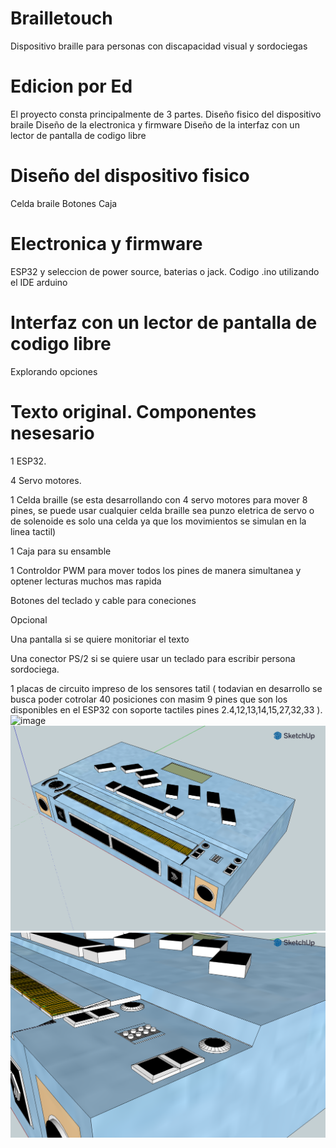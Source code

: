 
# Brailletouch
Dispositivo braille para personas con discapacidad visual y sordociegas

# Edicion por Ed
El proyecto consta principalmente de 3 partes.
  Diseño fisico del dispositivo braile
  Diseño de la electronica y firmware
  Diseño de la interfaz con un lector de pantalla de codigo libre
 
# Diseño del dispositivo fisico
  Celda braile
  Botones
  Caja

# Electronica y firmware
  ESP32 y seleccion de power source, baterias o jack.
  Codigo .ino utilizando el IDE arduino
  
# Interfaz con un lector de pantalla de codigo libre
  Explorando opciones
  
  
# Texto original. Componentes nesesario

1  ESP32.

4 Servo motores.

1 Celda braille  (se esta desarrollando con 4 servo motores para mover 8 pines, se puede usar cualquier celda braille sea punzo eletrica de servo o de solenoide es solo una celda ya que los movimientos se simulan en la linea tactil)

1 Caja para su ensamble

1 Controldor  PWM para mover todos los pines de manera simultanea y optener lecturas muchos mas rapida

Botones del teclado y cable para coneciones

Opcional

Una pantalla si se quiere monitoriar el texto

Una conector PS/2 si se quiere usar un teclado para escribir  persona sordociega. 


1 placas de circuito impreso de los sensores tatil ( todavian en desarrollo se busca poder cotrolar 40 posiciones con masim 9 pines que son los disponibles en el ESP32 con soporte tactiles pines 2.4,12,13,14,15,27,32,33 ).
![image](https://user-images.githubusercontent.com/9951014/143519725-5d493c91-513b-4640-ae0b-aba3ea0b435c.png)
![image](https://github.com/discapacidad5/brailletouch/blob/main/paltalla%20braille%201.png)
![image](https://github.com/discapacidad5/brailletouch/blob/main/paltalla%20braille%20celda%20braile.png)


